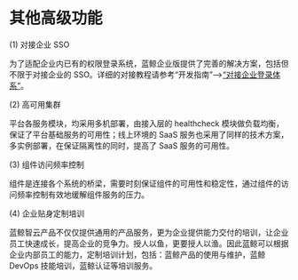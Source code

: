 # 其他高级功能

(1) 对接企业 SSO

为了适配企业内已有的权限登录系统，蓝鲸企业版提供了完善的解决方案，包括但不限于对接企业的 SSO。详细的对接教程请参考“开发指南”-->[“对接企业登录体系”](../../../5.1/开发指南/扩展开发/对接企业登录体系/flow_chart.md)。

(2) 高可用集群

平台各服务模块，均采用多机部署，由接入层的 healthcheck 模块做负载均衡，保证了平台基础服务的可用性；线上环境的 SaaS 服务也采用了同样的技术方案，多实例部署，在保证隔离性的同时，提高了 SaaS 服务的可用性。

(3) 组件访问频率控制

组件是连接各个系统的桥梁，需要时刻保证组件的可用性和稳定性，通过组件的访问频率控制有效地缓解组件服务的压力。

(4) 企业贴身定制培训

蓝鲸智云产品不仅仅提供通用的产品服务，更为企业提供能力交付的培训，让企业员工快速成长，提高企业的竞争力。授人以鱼，更要授人以渔。因此蓝鲸可以根据企业内部员工的能力，定制培训计划，包括：蓝鲸产品的使用与维护，蓝鲸 DevOps 技能培训，蓝鲸认证等培训服务。
